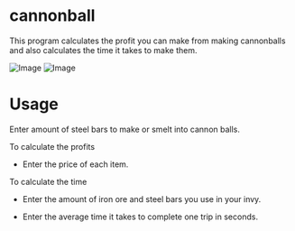 # cannonball

This program calculates the profit you can make from making cannonballs and also calculates the time it takes to make them.

![Image](https://i.imgur.com/ojwG3oC.png)
![Image](https://i.imgur.com/GyOK9Yd.png)

# Usage
Enter amount of steel bars to make or smelt into cannon balls.

To calculate the profits
- Enter the price of each item.

To calculate the time
- Enter the amount of iron ore and steel bars you use in your invy.

- Enter the average time it takes to complete one trip in seconds.
